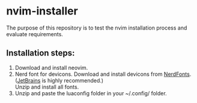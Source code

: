 # nvim-installer
The purpose of this repository is to test the nvim installation process and evaluate requirements.
## Installation steps:
1. Download and install neovim.
2. Nerd font for devicons. Download and install devicons from [NerdFonts](https://www.nerdfonts.com/font-downloads). <br>
([JetBrains](https://github.com/ryanoasis/nerd-fonts/releases/download/v3.1.1/JetBrainsMono.zip) is highly recommended.)<br>
Unzip and install all fonts.
3. Unzip and paste the luaconfig folder in your ~/.config/ folder.
